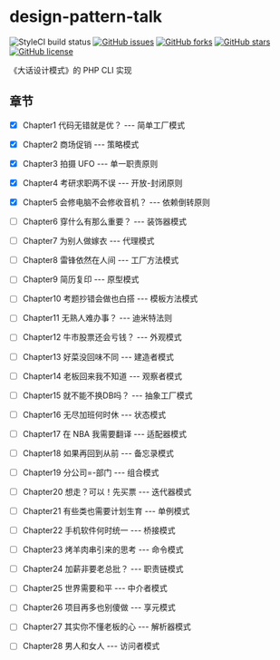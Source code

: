 # design-pattern-talk

![StyleCI build status](https://github.styleci.io/repos/157649592/shield) 
[![GitHub issues](https://img.shields.io/github/issues/rovast/design-pattern-talk.svg)](https://github.com/rovast/design-pattern-talk/issues)
[![GitHub forks](https://img.shields.io/github/forks/rovast/design-pattern-talk.svg)](https://github.com/rovast/design-pattern-talk/network)
[![GitHub stars](https://img.shields.io/github/stars/rovast/design-pattern-talk.svg)](https://github.com/rovast/design-pattern-talk/stargazers)
[![GitHub license](https://img.shields.io/github/license/rovast/design-pattern-talk.svg)](https://github.com/rovast/design-pattern-talk/blob/master/LICENSE)







《大话设计模式》的 PHP CLI 实现

## 章节

- [x] Chapter1 代码无错就是优？ --- 简单工厂模式
- [x] Chapter2 商场促销 --- 策略模式
- [x] Chapter3 拍摄 UFO --- 单一职责原则
- [x] Chapter4 考研求职两不误 --- 开放-封闭原则
- [x] Chapter5 会修电脑不会修收音机？ --- 依赖倒转原则
- [ ] Chapter6 穿什么有那么重要？ --- 装饰器模式
- [ ] Chapter7 为别人做嫁衣 --- 代理模式
- [ ] Chapter8 雷锋依然在人间 --- 工厂方法模式
- [ ] Chapter9 简历复印 --- 原型模式
- [ ] Chapter10 考题抄错会做也白搭 --- 模板方法模式
- [ ] Chapter11 无熟人难办事？ --- 迪米特法则
- [ ] Chapter12 牛市股票还会亏钱？ --- 外观模式
- [ ] Chapter13 好菜没回味不同 --- 建造者模式
- [ ] Chapter14 老板回来我不知道 --- 观察者模式
- [ ] Chapter15 就不能不换DB吗？ --- 抽象工厂模式
- [ ] Chapter16 无尽加班何时休 --- 状态模式
- [ ] Chapter17 在 NBA 我需要翻译 --- 适配器模式
- [ ] Chapter18 如果再回到从前 --- 备忘录模式
- [ ] Chapter19 分公司=-部门 --- 组合模式
- [ ] Chapter20 想走？可以！先买票 --- 迭代器模式
- [ ] Chapter21 有些类也需要计划生育 --- 单例模式
- [ ] Chapter22 手机软件何时统一 --- 桥接模式
- [ ] Chapter23 烤羊肉串引来的思考 --- 命令模式
- [ ] Chapter24 加薪非要老总批？ --- 职责链模式
- [ ] Chapter25 世界需要和平 --- 中介者模式
- [ ] Chapter26 项目再多也别傻做 --- 享元模式
- [ ] Chapter27 其实你不懂老板的心 --- 解析器模式
- [ ] Chapter28 男人和女人 --- 访问者模式

